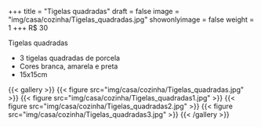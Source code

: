 +++
title = "Tigelas quadradas"
draft = false
image = "img/casa/cozinha/Tigelas_quadradas.jpg"
showonlyimage = false
weight = 1
+++
<span class="price">R$ 30</span>

<!--more-->

Tigelas quadradas

- 3 tigelas quadradas de porcela
- Cores branca, amarela e preta
- 15x15cm


{{< gallery >}}
{{< figure src="img/casa/cozinha/Tigelas_quadradas.jpg" >}}
{{< figure src="img/casa/cozinha/Tigelas_quadradas1.jpg" >}}
{{< figure src="img/casa/cozinha/Tigelas_quadradas2.jpg" >}}
{{< figure src="img/casa/cozinha/Tigelas_quadradas3.jpg" >}}
{{< /gallery >}}
